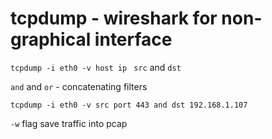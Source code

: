 # tcpdump - wireshark for non-graphical interface

`tcpdump -i eth0 -v host ip `
`src` and `dst`

`and` and `or`  - concatenating filters

`tcpdump -i eth0 -v src port 443 and dst 192.168.1.107`

`-w` flag save traffic into pcap